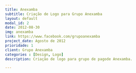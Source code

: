 ```yaml
---
title: Anexamba
subtitle: Criação de Logo para Grupo Anexamba
layout: default
modal_id: 2
date: 2012-08-30
img: anexamba
link: https://www.facebook.com/grupoanexamba
project_date: Agosto de 2012
prioridade: 1
client: Grupo Anexamba
categories : [Design, Logo]
description: Criação de logo para grupo de pagode Anexamba.

---
```


